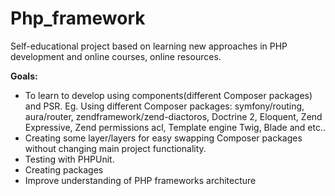 # Php_framework

<p>Self-educational project based on learning new approaches in PHP development and online courses, online resources.</p>

<strong>Goals:</strong> 
<ul>
<li>To learn to develop using components(different Composer packages) and PSR. Eg. Using different Composer packages: symfony/routing, aura/router, zendframework/zend-diactoros, Doctrine 2, Eloquent, Zend Expressive, Zend permissions acl, Template engine Twig, Blade and etc..</li>
<li>Creating some layer/layers for easy swapping Composer packages without changing main project functionality.</li>
<li>Testing with PHPUnit.</li>
<li>Creating packages</li>
<li>Improve understanding of PHP frameworks architecture</li>
